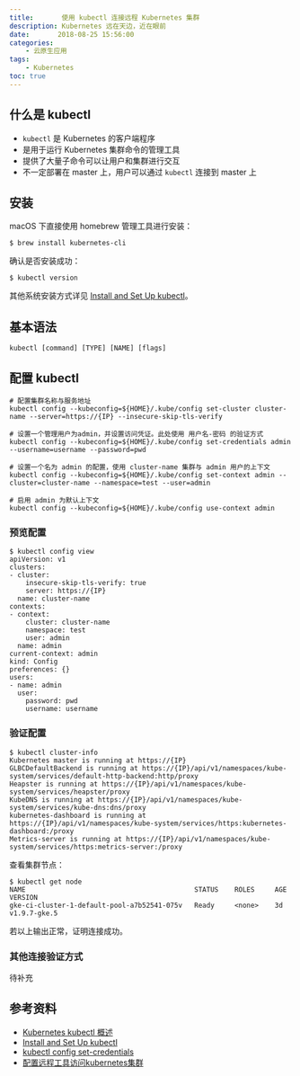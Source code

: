 ```yaml
---
title:       使用 kubectl 连接远程 Kubernetes 集群 
description: Kubernetes 远在天边，近在眼前
date:       2018-08-25 15:56:00
categories:
    - 云原生应用
tags:
    - Kubernetes
toc: true
---
```


## 什么是 kubectl

- `kubectl` 是 Kubernetes 的客户端程序
- 是用于运行 Kubernetes 集群命令的管理工具
- 提供了大量子命令可以让用户和集群进行交互
- 不一定部署在 master 上，用户可以通过 `kubectl` 连接到 master 上

## 安装

macOS 下直接使用 homebrew 管理工具进行安装：

```
$ brew install kubernetes-cli
```

确认是否安装成功：

```
$ kubectl version
```

其他系统安装方式详见 [Install and Set Up kubectl](https://kubernetes.io/docs/tasks/tools/install-kubectl/#configure-kubectl)。

## 基本语法

```
kubectl [command] [TYPE] [NAME] [flags]
```

## 配置 kubectl

```
# 配置集群名称与服务地址
kubectl config --kubeconfig=${HOME}/.kube/config set-cluster cluster-name --server=https://{IP} --insecure-skip-tls-verify

# 设置一个管理用户为admin，并设置访问凭证。此处使用 用户名-密码 的验证方式
kubectl config --kubeconfig=${HOME}/.kube/config set-credentials admin --username=username --password=pwd

# 设置一个名为 admin 的配置，使用 cluster-name 集群与 admin 用户的上下文
kubectl config --kubeconfig=${HOME}/.kube/config set-context admin --cluster=cluster-name --namespace=test --user=admin

# 启用 admin 为默认上下文
kubectl config --kubeconfig=${HOME}/.kube/config use-context admin
```

### 预览配置

```
$ kubectl config view
apiVersion: v1
clusters:
- cluster:
    insecure-skip-tls-verify: true
    server: https://{IP}
  name: cluster-name
contexts:
- context:
    cluster: cluster-name
    namespace: test
    user: admin
  name: admin
current-context: admin
kind: Config
preferences: {}
users:
- name: admin
  user:
    password: pwd
    username: username
```

### 验证配置

```
$ kubectl cluster-info
Kubernetes master is running at https://{IP}
GLBCDefaultBackend is running at https://{IP}/api/v1/namespaces/kube-system/services/default-http-backend:http/proxy
Heapster is running at https://{IP}/api/v1/namespaces/kube-system/services/heapster/proxy
KubeDNS is running at https://{IP}/api/v1/namespaces/kube-system/services/kube-dns:dns/proxy
kubernetes-dashboard is running at https://{IP}/api/v1/namespaces/kube-system/services/https:kubernetes-dashboard:/proxy
Metrics-server is running at https://{IP}/api/v1/namespaces/kube-system/services/https:metrics-server:/proxy
```

查看集群节点：

```
$ kubectl get node
NAME                                          STATUS    ROLES     AGE       VERSION
gke-ci-cluster-1-default-pool-a7b52541-075v   Ready     <none>    3d        v1.9.7-gke.5
```

若以上输出正常，证明连接成功。

### 其他连接验证方式

待补充

## 参考资料

- [Kubernetes kubectl 概述](http://docs.kubernetes.org.cn/61.html)
- [Install and Set Up kubectl](https://kubernetes.io/docs/tasks/tools/install-kubectl/#configure-kubectl)
- [kubectl config set-credentials](http://kubernetes.kansea.com/docs/user-guide/kubectl/kubectl_config_set-credentials/)
- [配置远程工具访问kubernetes集群](https://blog.csdn.net/shenshouer/article/details/52960364)